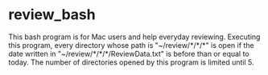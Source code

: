 # review_bash
  This bash program is for Mac users and help everyday reviewing.
  Executing this program, every directory whose path is "\~/review/\*/\*/\*" is open if the date written in "\~/review/\*/\*/\*/ReviewData.txt" is before than or equal to today.
  The number of directories opened by this program is limited until 5.
